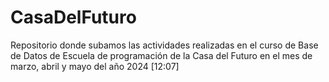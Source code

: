 # CasaDelFuturo
Repositorio donde subamos las actividades realizadas en el curso de Base de Datos de Escuela de programación de la Casa del Futuro en el mes de marzo, abril y mayo del año 2024 [12:07]

